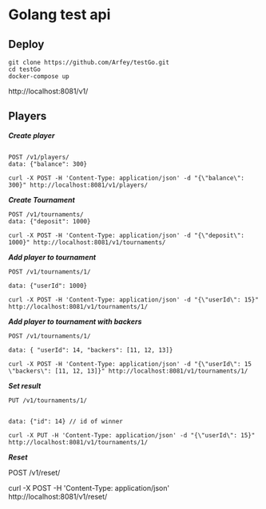 # Golang test api

## Deploy

```console
git clone https://github.com/Arfey/testGo.git
cd testGo
docker-compose up
```
http://localhost:8081/v1/


## Players


***Create player***
```console

POST /v1/players/
data: {"balance": 300}

curl -X POST -H 'Content-Type: application/json' -d "{\"balance\": 300}" http://localhost:8081/v1/players/
```
***Create Tournament***
```console
POST /v1/tournaments/
data: {"deposit": 1000}

curl -X POST -H 'Content-Type: application/json' -d "{\"deposit\": 1000}" http://localhost:8081/v1/tournaments/
```
***Add player to tournament***
```console
POST /v1/tournaments/1/

data: {"userId": 1000}

curl -X POST -H 'Content-Type: application/json' -d "{\"userId\": 15}" http://localhost:8081/v1/tournaments/1/
```
***Add player to tournament with backers***
```console
POST /v1/tournaments/1/

data: { "userId": 14, "backers": [11, 12, 13]}

curl -X POST -H 'Content-Type: application/json' -d "{\"userId\": 15 \"backers\": [11, 12, 13]}" http://localhost:8081/v1/tournaments/1/
```
***Set result***
```console
PUT /v1/tournaments/1/


data: {"id": 14} // id of winner

curl -X PUT -H 'Content-Type: application/json' -d "{\"userId\": 15}" http://localhost:8081/v1/tournaments/1/
```
***Reset***

POST /v1/reset/

curl -X POST -H 'Content-Type: application/json' http://localhost:8081/v1/reset/

```
